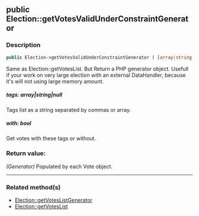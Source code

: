 ## public Election::getVotesValidUnderConstraintGenerator

### Description    

```php
public Election->getVotesValidUnderConstraintGenerator ( [array|string|null tags = null , bool with = true] ): Generator
```

Same as Election::getVotesList. But Return a PHP generator object.
Usefull if your work on very large election with an external DataHandler, because it's will not using large memory amount.
    

##### **tags:** *array|string|null*   
Tags list as a string separated by commas or array.    


##### **with:** *bool*   
Get votes with these tags or without.    


### Return value:   

*(Generator)* Populated by each Vote object.


---------------------------------------

### Related method(s)      

* [Election::getVotesListGenerator](../Election%20Class/public%20Election--getVotesListGenerator.md)    
* [Election::getVotesList](../Election%20Class/public%20Election--getVotesList.md)    
